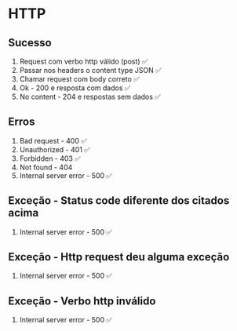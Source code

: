 # HTTP

## Sucesso

1. Request com verbo http válido (post) ✅
2. Passar nos headers o content type JSON ✅
3. Chamar request com body correto ✅
4. Ok - 200 e resposta com dados ✅
5. No content - 204 e respostas sem dados ✅

## Erros

1. Bad request - 400 ✅
2. Unauthorized - 401 ✅
3. Forbidden - 403 ✅
4. Not found - 404
5. Internal server error - 500 ✅

## Exceção - Status code diferente dos citados acima

1. Internal server error - 500 ✅

## Exceção - Http request deu alguma exceção

1. Internal server error - 500 ✅

## Exceção - Verbo http inválido

1. Internal server error - 500 ✅
